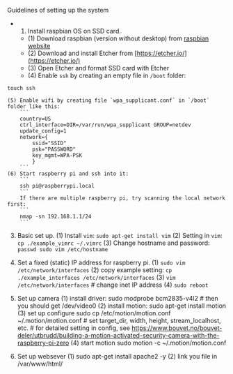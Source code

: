 Guidelines of setting up the system

+ 1. Install raspbian OS on SSD card.
    + (1) Download raspbian (version without desktop) from [raspbian website](https://www.raspberrypi.org/downloads/raspbian/) 
    + (2) Download and install Etcher from [https://etcher.io/](https://etcher.io/)
    + (3) Open Etcher and format SSD card with Etcher
    + (4) Enable `ssh` by creating an empty file in `/boot` folder:
```
touch ssh
```
    (5) Enable wifi by creating file `wpa_supplicant.conf` in `/boot` folder like this:
        ```
        country=US
        ctrl_interface=DIR=/var/run/wpa_supplicant GROUP=netdev
        update_config=1
        network={
            ssid="SSID"
            psk="PASSWORD"
            key_mgmt=WPA-PSK
            }
        ```
    (6) Start raspberry pi and ssh into it:
        ```
        ssh pi@raspberrypi.local
        ```
        If there are multiple raspberry pi, try scanning the local network first:
        ```
        nmap -sn 192.168.1.1/24
        ```

3. Basic set up.
    (1) Install `vim`: `sudo apt-get install vim`
    (2) Setting in `vim`: `cp ./example_vimrc ~/.vimrc` 
    (3) Change hostname and password: 
        ```
        passwd
        sudo vim /etc/hostname
        ```

4. Set a fixed (static) IP address for raspberry pi.
	(1) `sudo vim /etc/network/interfaces`
    (2) copy example setting: `cp ./example_interfaces /etc/network/interfaces`
    (3) `vim /etc/network/interfaces` # change inet IP address
    (4) `sudo reboot`

5. Set up camera
    (1) install driver:
            sudo modprobe bcm2835-v4l2  # then you should get /dev/video0
    (2) install motion:
            sudo apt-get install motion
    (3) set up configure 
            sudo cp /etc/motion/motion.conf ~/.motion/motion.conf
            # set target_dir, width, height, stream_localhost, etc.
            # for detailed setting in config, see https://www.bouvet.no/bouvet-deler/utbrudd/building-a-motion-activated-security-camera-with-the-raspberry-pi-zero
    (4) start motion
            sudo motion -c ~/.motion/motion.conf

6. Set up websever
    (1) sudo apt-get install apache2 -y
    (2) link you file in /var/www/html/


